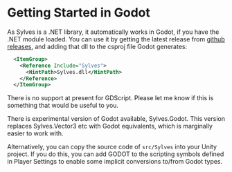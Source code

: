 # Getting Started in Godot

As Sylves is a .NET library, it automatically works in Godot, if you have the .NET module loaded. You can use it by getting the latest release from [github releases](https://github.com/BorisTheBrave/sylves/releases), and adding that dll to the csproj file Godot generates:

```xml
  <ItemGroup>
    <Reference Include="Sylves">
      <HintPath>Sylves.dll</HintPath>
    </Reference>
  </ItemGroup>
```

There is no support at present for GDScript. Please let me know if this is something that would be useful to you.

There is experimental version of Godot available, Sylves.Godot. This version replaces Sylves.Vector3 etc with Godot equivalents, which is marginally easier to work with.

Alternatively, you can copy the source code of `src/Sylves` into your Unity project. If you do this, you can add GODOT to the scripting symbols defined in Player Settings to enable some implicit conversions to/from Godot types.